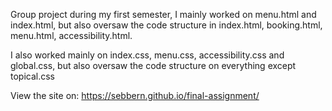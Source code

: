 Group project during my first semester, I mainly worked on menu.html and index.html, but also oversaw the code structure in index.html, booking.html, menu.html, accessibility.html.

I also worked mainly on index.css, menu.css, accessibility.css and global.css, but also oversaw the code structure on everything except topical.css

View the site on: https://sebbern.github.io/final-assignment/
